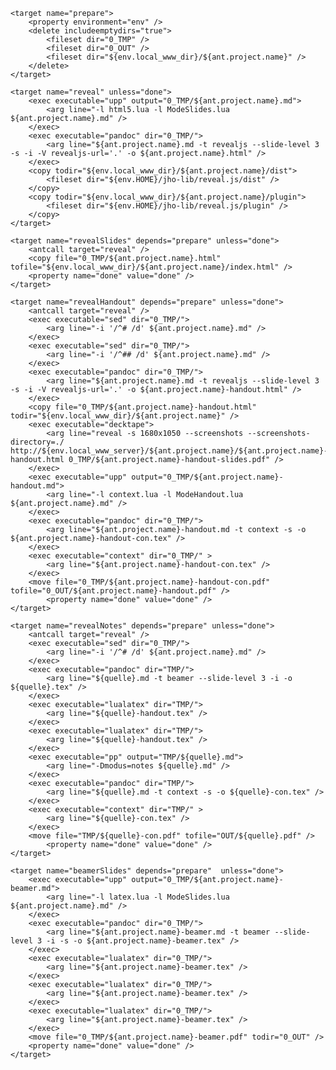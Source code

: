 <?xml version="1.0" encoding="UTF-8"?>

<project name="jhopraesentation">

	<target name="prepare">
		<property environment="env" />
		<delete includeemptydirs="true">
			<fileset dir="0_TMP" />
			<fileset dir="0_OUT" />
			<fileset dir="${env.local_www_dir}/${ant.project.name}" />
		</delete>
	</target>

	<target name="reveal" unless="done">
		<exec executable="upp" output="0_TMP/${ant.project.name}.md">
			<arg line="-l html5.lua -l ModeSlides.lua ${ant.project.name}.md" />
		</exec>
		<exec executable="pandoc" dir="0_TMP/">
			<arg line="${ant.project.name}.md -t revealjs --slide-level 3 -s -i -V revealjs-url='.' -o ${ant.project.name}.html" />
		</exec>
		<copy todir="${env.local_www_dir}/${ant.project.name}/dist">
			<fileset dir="${env.HOME}/jho-lib/reveal.js/dist" />
		</copy>
		<copy todir="${env.local_www_dir}/${ant.project.name}/plugin">
			<fileset dir="${env.HOME}/jho-lib/reveal.js/plugin" />
		</copy>
	</target>

	<target name="revealSlides" depends="prepare" unless="done">
		<antcall target="reveal" />
		<copy file="0_TMP/${ant.project.name}.html" tofile="${env.local_www_dir}/${ant.project.name}/index.html" />
		<property name="done" value="done" />
	</target>

	<target name="revealHandout" depends="prepare" unless="done">
		<antcall target="reveal" />
		<exec executable="sed" dir="0_TMP/">
			<arg line="-i '/^# /d' ${ant.project.name}.md" />
		</exec>
		<exec executable="sed" dir="0_TMP/">
			<arg line="-i '/^## /d' ${ant.project.name}.md" />
		</exec>
		<exec executable="pandoc" dir="0_TMP/">
			<arg line="${ant.project.name}.md -t revealjs --slide-level 3 -s -i -V revealjs-url='.' -o ${ant.project.name}-handout.html" />
		</exec>
		<copy file="0_TMP/${ant.project.name}-handout.html" todir="${env.local_www_dir}/${ant.project.name}" />
		<exec executable="decktape">
			<arg line="reveal -s 1680x1050 --screenshots --screenshots-directory=./ http://${env.local_www_server}/${ant.project.name}/${ant.project.name}-handout.html 0_TMP/${ant.project.name}-handout-slides.pdf" />
		</exec>
		<exec executable="upp" output="0_TMP/${ant.project.name}-handout.md">
			<arg line="-l context.lua -l ModeHandout.lua ${ant.project.name}.md" />
		</exec>
		<exec executable="pandoc" dir="0_TMP/">
			<arg line="${ant.project.name}-handout.md -t context -s -o ${ant.project.name}-handout-con.tex" />
		</exec>
		<exec executable="context" dir="0_TMP/" >
			<arg line="${ant.project.name}-handout-con.tex" />
		</exec>
		<move file="0_TMP/${ant.project.name}-handout-con.pdf" tofile="0_OUT/${ant.project.name}-handout.pdf" />
	        <property name="done" value="done" />
	</target>

	<target name="revealNotes" depends="prepare" unless="done">
		<antcall target="reveal" />
		<exec executable="sed" dir="0_TMP/">
			<arg line="-i '/^# /d' ${ant.project.name}.md" />
		</exec>
		<exec executable="pandoc" dir="TMP/">
			<arg line="${quelle}.md -t beamer --slide-level 3 -i -o ${quelle}.tex" />
		</exec>
		<exec executable="lualatex" dir="TMP/">
			<arg line="${quelle}-handout.tex" />
		</exec>
		<exec executable="lualatex" dir="TMP/">
			<arg line="${quelle}-handout.tex" />
		</exec>
		<exec executable="pp" output="TMP/${quelle}.md">
			<arg line="-Dmodus=notes ${quelle}.md" />
		</exec>
		<exec executable="pandoc" dir="TMP/">
			<arg line="${quelle}.md -t context -s -o ${quelle}-con.tex" />
		</exec>
		<exec executable="context" dir="TMP/" >
			<arg line="${quelle}-con.tex" />
		</exec>
		<move file="TMP/${quelle}-con.pdf" tofile="OUT/${quelle}.pdf" />
	        <property name="done" value="done" />
	</target>

	<target name="beamerSlides" depends="prepare"  unless="done">
		<exec executable="upp" output="0_TMP/${ant.project.name}-beamer.md">
			<arg line="-l latex.lua -l ModeSlides.lua ${ant.project.name}.md" />
		</exec>
		<exec executable="pandoc" dir="0_TMP/">
			<arg line="${ant.project.name}-beamer.md -t beamer --slide-level 3 -i -s -o ${ant.project.name}-beamer.tex" />
		</exec>
		<exec executable="lualatex" dir="0_TMP/">
			<arg line="${ant.project.name}-beamer.tex" />
		</exec>
		<exec executable="lualatex" dir="0_TMP/">
			<arg line="${ant.project.name}-beamer.tex" />
		</exec>
		<exec executable="lualatex" dir="0_TMP/">
			<arg line="${ant.project.name}-beamer.tex" />
		</exec>
		<move file="0_TMP/${ant.project.name}-beamer.pdf" todir="0_OUT" />
		<property name="done" value="done" />
	</target>

</project>
